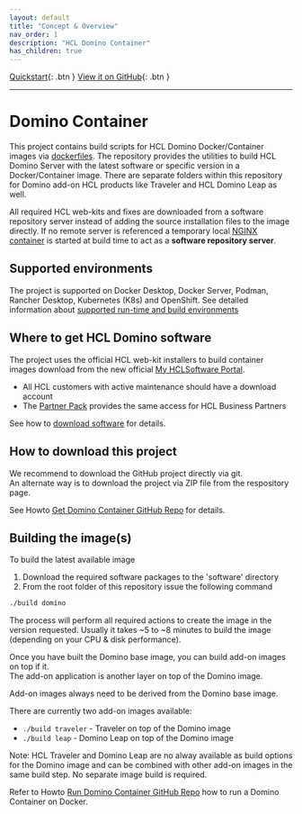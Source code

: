 ```yaml
---
layout: default
title: "Concept & Overview"
nav_order: 1
description: "HCL Domino Container"
has_children: true
---
```


[Quickstart](quickstart.md){: .btn }
[View it on GitHub](https://github.com/HCL-TECH-SOFTWARE/domino-container){: .btn }

---

# Domino Container

This project contains build scripts for HCL Domino Docker/Container images via [dockerfiles](https://docs.docker.com/engine/reference/builder/).
The repository provides the utilities to build HCL Domino Server with the latest software or specific version in a Docker/Container image.
There are separate folders within this repository for Domino add-on HCL products like Traveler and HCL Domino Leap as well.

All required HCL web-kits and fixes are downloaded from a software repository server instead of adding the source installation files to the image directly.
If no remote server is referenced a temporary local [NGINX container](https://hub.docker.com/_/nginx) is started at build time to act as a **software repository server**.

## Supported environments

The project is supported on Docker Desktop, Docker Server, Podman, Rancher Desktop, Kubernetes (K8s) and OpenShift.
See detailed information about [supported run-time and build environments](concept_environments.md)

## Where to get HCL Domino software

The project uses the official HCL web-kit installers to build container images download from the new official [My HCLSoftware Portal](https://my.hcltechsw.com/).

- All HCL customers with active maintenance should have a download account 
- The [Partner Pack](https://www.hcltechsw.com/resources/partner-connect/resources/partner-pack) provides the same access for HCL Business Partners

See how to [download software](howto_download-software.md) for details.

## How to download this project

We recommend to download the GitHub project directly via git.  
An alternate way is to download the project via ZIP file from the respository page.

See Howto [Get Domino Container GitHub Repo](howto_github.md) for details.

## Building the image(s)

To build the latest available image

1. Download the required software packages to the 'software' directory
2. From the root folder of this repository issue the following command

```bash
./build domino
```

The process will perform all required actions to create the image in the version requested. Usually it takes ~5 to ~8 minutes to build the image (depending on your CPU & disk performance).

Once you have built the Domino base image, you can build add-on images on top if it.  
The add-on application is another layer on top of the Domino image.

Add-on images always need to be derived from the Domino base image.

There are currently two add-on images available:

* ```./build traveler``` - Traveler on top of the Domino image
* ```./build leap``` - Domino Leap on top of the Domino image

Note: HCL Traveler and Domino Leap are no alway available as build options for the Domino image and can be combined with other add-on images in the same build step.
No separate image build is required.

Refer to Howto [Run Domino Container GitHub Repo](run_docker.md) how to run a Domino Container on Docker.
